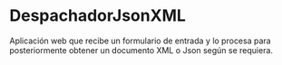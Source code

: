DespachadorJsonXML
==================

Aplicación web que recibe un formulario de entrada y lo procesa para posteriormente obtener un documento XML o Json según se requiera.